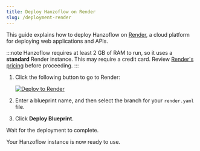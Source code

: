 ```yaml
---
title: Deploy Hanzoflow on Render
slug: /deployment-render
---
```


This guide explains how to deploy Hanzoflow on [Render](https://render.com/), a cloud platform for deploying web applications and APIs.

:::note
Hanzoflow requires at least 2 GB of RAM to run, so it uses a **standard** Render instance. This may require a credit card. Review [Render's pricing](https://render.com/pricing) before proceeding.
:::

1. Click the following button to go to Render:

   [![Deploy to Render](/logos/render-deploy.svg)](https://render.com/deploy?repo=https%3A%2F%2Fgithub.com%2Fhanzoflow-ai%2Fhanzoflow%2Ftree%2Fdev)

2. Enter a blueprint name, and then select the branch for your `render.yaml` file.

3. Click **Deploy Blueprint**.

Wait for the deployment to complete.

Your Hanzoflow instance is now ready to use.

